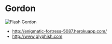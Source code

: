 # Gordon

![Flash Gordon](http://media.comicbookmovie.com/images/users/uploads/33993/Flash_Gordon01_sm.jpg)

* http://enigmatic-fortress-5087.herokuapp.com/
* http://www.glyphish.com
